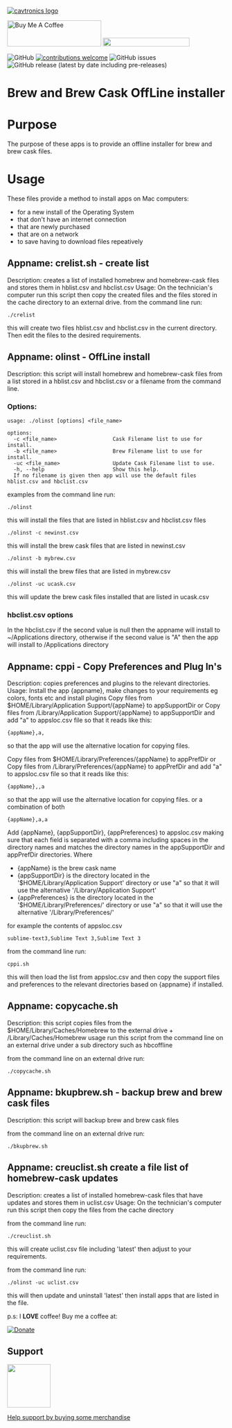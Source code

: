 [![cavtronics logo](https://cldup.com/BhJv2ZU0rj.jpg)](http://www.cavtronics.com "cavtronics")

<a href="https://www.buymeacoffee.com/cavtronics" target="_blank"><img src="https://cdn.buymeacoffee.com/buttons/v2/default-yellow.png" alt="Buy Me A Coffee" style="height: 60px !important;width: 217px !important;" ></a>
 <a href="https://www.buymeacoffee.com/cavtronics" title="Donate to my libraries using BuyMeACoffee"><img src="https://img.shields.io/badge/buy%20me%20a%20coffee-donate-orange.svg?logo=buy-me-a-coffee&logoColor=FFDD00" style="height: 20px !important;width: 200px !important;" ></a>

![GitHub](https://img.shields.io/github/license/pacav69/homebrew-homebrew-caskroom-offline-installer?style=flat-square)
[![contributions welcome](https://img.shields.io/badge/contributions-welcome-brightgreen.svg?style=flat)](#Contributing)
![GitHub issues](https://img.shields.io/github/issues/pacav69/homebrew-homebrew-caskroom-offline-installer)![GitHub release (latest by date including pre-releases)](https://img.shields.io/github/v/release/pacav69/homebrew-homebrew-caskroom-offline-installer?display_name=release&include_prereleases)

# Brew and Brew Cask OffLine installer

# Purpose
The purpose of these apps is to provide an offline installer for brew and brew cask files.


# Usage
These files provide a method to install apps on Mac computers: 
* for a new install of the Operating System
* that don't have an internet connection
* that are newly purchased
* that are on a network
* to save having to download files repeatively 



## Appname: crelist.sh - create list
Description: creates a list of installed homebrew and homebrew-cask files and stores them in hblist.csv and hbclist.csv
Usage: On the technician's computer run this script then copy the created files and the files stored in the cache directory to an external drive.
from the command line run:
```
./crelist
```
this will create two files hblist.csv and hbclist.csv in the current directory.
Then edit the files to the desired requirements.


## Appname: olinst - OffLine install
Description: this script will install homebrew and homebrew-cask files from a list stored in a hblist.csv and hbclist.csv or 
a filename from the command line.
 
### Options:

    usage: ./olinst [options] <file_name>

    options:
      -c <file_name>                  Cask Filename list to use for install.
      -b <file_name>                  Brew Filename list to use for install.
      -uc <file_name>                 Update Cask Filename list to use.
      -h, --help                      Show this help.
      If no filename is given then app will use the default files hblist.csv and hbclist.csv

examples from the command line run:

```
./olinst
```
this will install the files that are listed in hblist.csv and hbclist.csv files

```
./olinst -c newinst.csv
```
this will install the brew cask files that are listed in newinst.csv
    

```
./olinst -b mybrew.csv
```
this will install the brew files that are listed in mybrew.csv
    
```
./olinst -uc ucask.csv
```
this will update the brew cask files installed that are listed in ucask.csv
    

### hbclist.csv options
In the hbclist.csv if the second value is null then the appname will install to ~/Applications directory, otherwise if the second value is "A" then the app will install to /Applications directory

## Appname: cppi - Copy Preferences and Plug In's
Description: copies preferences and plugins to the relevant directories.
Usage: Install the app {appname}, make changes to your requirements eg colors, fonts etc and install plugins
Copy files from $HOME/Library/Application Support/{appName} to appSupportDir or Copy files from /Library/Application Support/{appName} to appSupportDir and add "a" to
appsloc.csv file so that it reads like this:
```
{appName},a,
```

so that the app will use the alternative location for copying files.

Copy files from $HOME/Library/Preferences/{appName} to appPrefDir or Copy files from /Library/Preferences/{appName} to appPrefDir and add "a" to
appsloc.csv file so that it reads like this:
```
{appName},,a
```

so that the app will use the alternative location for copying files.
or a combination of both
```
{appName},a,a
```

Add {appName}, {appSupportDir}, {appPreferences} to appsloc.csv making sure that each field is separated with a comma including spaces in the directory names and matches the directory names in the appSupportDir and appPrefDir directories.
Where 
* {appName} is the brew cask name
* {appSupportDir} is the directory located in the '$HOME/Library/Application Support' directory or use "a" so that it will use the alternative '/Library/Application Support'
* {appPreferences} is the directory located in the '$HOME/Library/Preferences/' directory or use "a" so that it will use the alternative '/Library/Preferences/'

for example the contents of appsloc.csv
```
sublime-text3,Sublime Text 3,Sublime Text 3
```

from the command line run:
```
cppi.sh
```

this will then load the list from appsloc.csv and then copy the support files and preferences to the relevant directories based on {appname} if installed.

## Appname: copycache.sh
Description: this script copies files from the $HOME/Library/Caches/Homebrew to the external drive + /Library/Caches/Homebrew
usage run this script from the command line on an external drive under a sub directory such as hbcoffline

from the command line on an external drive run:

```
./copycache.sh
```

## Appname: bkupbrew.sh - backup brew and brew cask files
Description: this script will backup brew and brew cask files

from the command line on an external drive run:
```
./bkupbrew.sh
```
## Appname: creuclist.sh  create a file list of homebrew-cask updates
Description: creates a list of installed homebrew-cask files that have updates and stores them in uclist.csv
Usage: On the technician's computer run this script then copy the files from the cache directory

from the command line run:
```
./creuclist.sh
```
this will create uclist.csv file
including 'latest'
then adjust to your requirements.

from the command line run:
```
./olinst -uc uclist.csv
```
this will then update and uninstall 'latest' then install apps that are listed in the file.

p.s:
I **LOVE** coffee! Buy me a coffee at:   

[![Donate](https://img.shields.io/badge/Donate-PayPal-green.svg)](https://www.paypal.com/cgi-bin/webscr?cmd=_s-xclick&hosted_button_id=ZHBUNDXJXVW4U)


## Support

<img src="https://vangogh.teespring.com/v3/image/SugZ-DRGZXUTuSzfrFtaOU3TAUQ/800/800.jpg" width="100px"  height="100px">

[Help support by buying some merchandise](https://cavtronics-3.creator-spring.com/)

